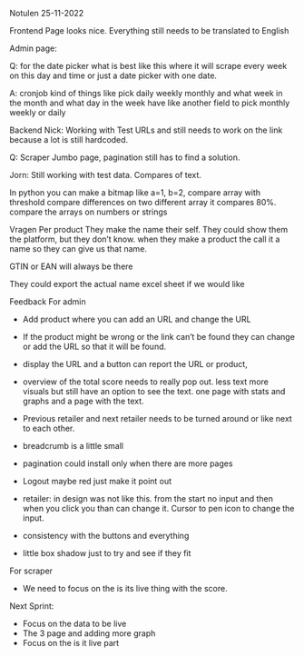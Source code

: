Notulen 25-11-2022

Frontend 
Page looks nice. 
Everything still needs to be translated to English

Admin page:

Q: for the date picker what is best like this where it will scrape every week on this day and time or just a date picker with one date. 

A: cronjob kind of things like pick daily weekly monthly and what week in the month and what day in the week
have like another field to pick monthly weekly or daily

Backend 
Nick: 
Working with Test URLs and still needs to work on the link because a lot is still hardcoded. 

Q: Scraper Jumbo page, pagination still has to find a solution. 

Jorn: 
Still working with test data. 
Compares of text.

In python you can make a bitmap like a=1, b=2, compare array with threshold compare differences on two different array it compares 80%.
compare the arrays on numbers or strings 

Vragen
Per product
They make the name their self. They could show them the platform, but they don’t know. when they make a product the call it a name so they can give us that name. 

GTIN or EAN will always be there 

They could export the actual name excel sheet if we would like 

Feedback
For admin
- Add product where you can add an URL and change the URL 

- If the product might be wrong or the link can’t be found they can change or add the URL so that it will be found. 

- display the URL and a button can report the URL or product, 

- overview of the total score needs to really pop out. less text more visuals but still have an option to see the text. 
one page with stats and graphs and a page with the text. 

- Previous retailer and next retailer needs to be turned around or like next to each other. 

- breadcrumb is a little small

- pagination could install only when there are more pages

- Logout maybe red just make it point out

- retailer: in design was not like this. from the start no input and then when you click you than can change it. Cursor to pen icon to change the input. 

- consistency with the buttons and everything 

- little box shadow just to try and see if they fit

For scraper
- We need to focus on the is its live thing with the score. 

Next Sprint: 
- Focus on the data to be live
- The 3 page and adding more graph 
- Focus on the is it live part
